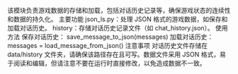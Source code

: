 该模块负责游戏数据的存储和加载，包括对话历史记录等，确保游戏状态的连续性和数据的持久化。
主要功能
json_ls.py：处理 JSON 格式的游戏数据，如保存和加载对话历史。
history：存储对话历史记录文件（如 chat_history.json）。
使用方法
保存对话历史：
save_message_to_json(messages)
加载对话历史：
messages = load_message_from_json()
注意事项
对话历史文件存储在 data/history 文件夹，请确保该路径存在且可写。数据文件采用 JSON 格式，易于阅读和编辑，但请注意不要在运行时直接修改，以免造成数据不一致。